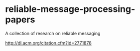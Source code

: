# reliable-message-processing-papers
A collection of research on reliable messaging

http://dl.acm.org/citation.cfm?id=2771878
